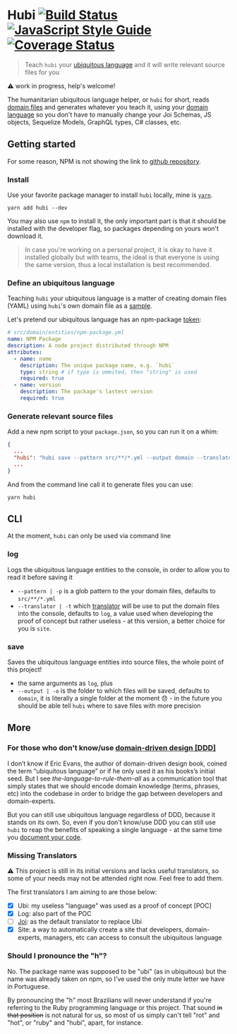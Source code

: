 # Hubi [![Build Status](https://travis-ci.org/mvcds/hubi.svg?branch=master)](https://travis-ci.org/mvcds/hubi) [![JavaScript Style Guide](https://img.shields.io/badge/code_style-standard-brightgreen.svg)](https://standardjs.com) [![Coverage Status](https://coveralls.io/repos/github/mvcds/hubi/badge.svg?branch=master)](https://coveralls.io/github/mvcds/hubi?branch=master)

> Teach `hubi` your [ubiquitous language](https://martinfowler.com/bliki/UbiquitousLanguage.html) and it will write relevant source files for you

:warning: work in progress, help's welcome!

The humanitarian ubiquitous language helper, or `hubi` for short, reads [domain files](https://mvcds.github.io/hubi/#domain-file) and generates whatever you teach it, using your [domain language](https://mvcds.github.io/hubi/#ubiquitous-language) so you don't have to manually change your Joi Schemas, JS objects, Sequelize Models, GraphQL types, C# classes, etc.

## Getting started

For some reason, NPM is not showing the link to [github repository](https://github.com/mvcds/hubi).

### Install

Use your favorite package manager to install `hubi` locally, mine is [`yarn`](https://yarnpkg.com/).

```
yarn add hubi --dev
```

You may also use `npm` to install it, the only important part is that it should be installed with the developer flag, so packages depending on yours won't download it.

> In case you're working on a personal project, it is okay to have it installed globally but with teams, the ideal is that everyone is using the same version, thus a local installation is best recommended.

### Define an ubiquitous language

Teaching `hubi` your ubiquitous language is a matter of creating domain files (YAML) using `hubi`'s own domain file as a [sample](src/Domain/Entities/DomainFile/domain-file.yml).

Let's pretend our ubiquitous language has an npm-package [token](https://mvcds.github.io/hubi/#ubiquitous-token):

```yaml
# src/domain/entities/npm-package.yml
name: NPM Package
description: A node project distributed through NPM
attributes:
  - name: name
    description: The unique package name, e.g. `hubi`
    type: string # if type is ommited, then "string" is used
    required: true
  - name: version
    description: The package's lastest version
    required: true
```

### Generate relevant source files

Add a new npm script to your `package.json`, so you can run it on a whim:

```json
{
  ...
  "hubi": "hubi save --pattern src/**/*.yml --output domain --translator log"
  ...
}
```

And from the command line call it to generate files you can use:

```shell
yarn hubi
```

## CLI

At the moment, `hubi` can only be used via command line

### log

Logs the ubiquitous language entities to the console, in order to allow you to read it before saving it

* `--pattern | -p` is a glob pattern to the your domain files, defaults to `src/**/*.yml`
* `--translator | -t` which [translator](https://mvcds.github.io/hubi/#translator) will be use to put the domain files into the console, defaults to `log`, a value used when developing the proof of concept but rather useless - at this version, a better choice for you is `site`.

### save

Saves the ubiquitous language entities into source files, the whole point of this project!

* the same arguments as `log`, plus
* `--output | -o` is the folder to which files will be saved, defaults to `domain`, it is literally a single folder at the moment 😞 - in the future you should be able tell `hubi` where to save files with more precision

## More

### For those who don't know/use [domain-driven design [DDD]](https://airbrake.io/blog/software-design/domain-driven-design)

I don’t know if Eric Evans, the author of domain-driven design book, coined the term “ubiquitous language” or if he only used it as his books’s initial seed. But I see *the-language-to-rule-them-all* as a communication tool that simply states that we should encode domain knowledge (terms, phrases, etc) into the codebase in order to bridge the gap between developers and domain-experts.

But you can still use ubiquitous language regardless of DDD, because it stands on its own. So, even if you don't know/use DDD you can still use `hubi` to reap the benefits of speaking a single language - at the same time you [document your code](https://developers.redhat.com/blog/2017/06/21/documentation-as-code/).

### Missing Translators

:warning: This project is still in its initial versions and lacks useful translators, so some of your needs may not be attended right now. Feel free to add them.

The first translators I am aiming to are those below:

- [X] Ubi: my useless "language" was used as a proof of concept [POC]
- [X] Log: also part of the POC
- [ ] [Joi](https://github.com/hapijs/joi): as the default translator to replace Ubi
- [X] Site: a way to automatically create a site that developers, domain-experts, managers, etc can access to consult the ubiquitous language

### Should I pronounce the "h"?

No. The package name was supposed to be "ubi" (as in ubiquitous) but the name was already taken on npm, so I've used the only mute letter we have in Portuguese.

By pronouncing the "h" most Brazilians will never understand if you're referring to the Ruby programming language or this project. That sound ~~in that position~~ is not natural for us, so most of us simply can't tell "rot" and "hot", or "ruby" and "hubi", apart, for instance.
